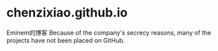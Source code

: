 # chenzixiao.github.io
Eminem的博客
Because of the company's secrecy reasons, many of the projects have not been placed on GitHub.
